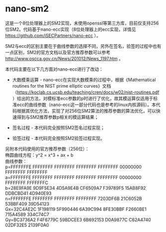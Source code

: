 nano-sm2
========

这是一个8位处理器上的SM2实现，未使用openssl等第三方库，目前仅支持256位SM2。代码基于nano-ecc实现（8位处理器上的ecc实现，详情见 https://github.com/iSECPartners/nano-ecc ）。

SM2与ecc的区别主要在于曲线参数的选择不同，另外在签名，验签的过程中也有一点区别，SM2的官方文档以及官方推荐参数可以参考 http://www.oscca.gov.cn/News/201012/News_1197.htm 。

本代码主要在以下几方面对nano-ecc进行了改动：

 * 大数模乘运算 - nano-ecc在实现大数模乘的过程中，根据《Mathematical routines for the NIST prime elliptic curves》文档（https://koclab.cs.ucsb.edu/teaching/cren/docs/w02/nist-routines.pdf ）给出的方法，对模标准ecc参数的p时进行了优化，故其模运算仅适用于标准ecc的曲线参数（nano-ecc这一部分代码也是参考的linux内核源码）。本代码根据其优化方法，实现了对256位SM2算法的推荐参数的算法优化，可以快速得到与SM2推荐参数p相关的模运算结果；

 * 签名过程 - 本代码完全按照SM2签名过程实现；

 * 验签过程 - 本代码完全按照SM2验签过程实现。

另附本代码使用的官方推荐参数（256位）：  
椭圆曲线方程：y^2 = x^3 + ax + b  
曲线参数：  
p=FFFFFFFE FFFFFFFF FFFFFFFF FFFFFFFF FFFFFFFF 00000000 FFFFFFFF FFFFFFFF  
a=FFFFFFFE FFFFFFFF FFFFFFFF FFFFFFFF FFFFFFFF 00000000 FFFFFFFF FFFFFFFC  
b=28E9FA9E 9D9F5E34 4D5A9E4B CF6509A7 F39789F5 15AB8F92 DDBCBD41 4D940E93  
n=FFFFFFFE FFFFFFFF FFFFFFFF FFFFFFFF 7203DF6B 21C6052B 53BBF409 39D54123  
Gx=32C4AE2C 1F198119 5F990446 6A39C994 8FE30BBF F2660BE1 715A4589 334C74C7  
Gy=BC3736A2 F4F6779C 59BDCEE3 6B692153 D0A9877C C62A4740 02DF32E5 2139F0A0  
